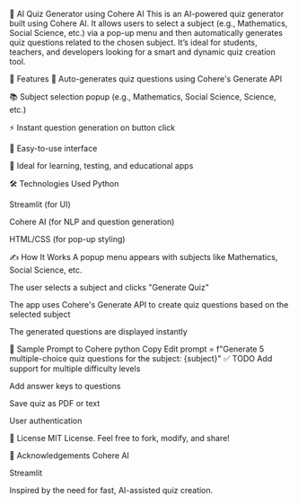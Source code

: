 🧠 AI Quiz Generator using Cohere AI
This is an AI-powered quiz generator built using Cohere AI. It allows users to select a subject (e.g., Mathematics, Social Science, etc.) via a pop-up menu and then automatically generates quiz questions related to the chosen subject. It’s ideal for students, teachers, and developers looking for a smart and dynamic quiz creation tool.

🚀 Features
🎯 Auto-generates quiz questions using Cohere's Generate API

📚 Subject selection popup (e.g., Mathematics, Social Science, Science, etc.)

⚡ Instant question generation on button click

🧩 Easy-to-use interface

🧠 Ideal for learning, testing, and educational apps

🛠️ Technologies Used
Python

Streamlit (for UI)

Cohere AI (for NLP and question generation)

HTML/CSS (for pop-up styling)

✍️ How It Works
A popup menu appears with subjects like Mathematics, Social Science, etc.

The user selects a subject and clicks "Generate Quiz"

The app uses Cohere's Generate API to create quiz questions based on the selected subject

The generated questions are displayed instantly

🧠 Sample Prompt to Cohere
python
Copy
Edit
prompt = f"Generate 5 multiple-choice quiz questions for the subject: {subject}"
✅ TODO
 Add support for multiple difficulty levels

 Add answer keys to questions

 Save quiz as PDF or text

 User authentication

📄 License
MIT License. Feel free to fork, modify, and share!

🙌 Acknowledgements
Cohere AI

Streamlit

Inspired by the need for fast, AI-assisted quiz creation.


